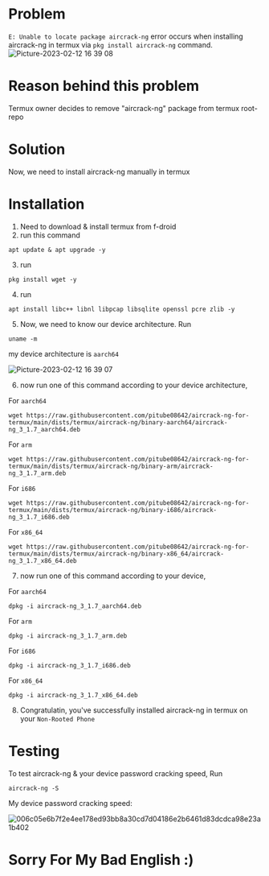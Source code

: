 # Problem
`E: Unable to locate package aircrack-ng` error occurs when installing aircrack-ng in termux via `pkg install aircrack-ng` command.
![Picture-2023-02-12 16 39 08](https://user-images.githubusercontent.com/95903270/218306989-1c45813f-6f59-44c7-843e-d95160018101.jpg)

# Reason behind this problem
Termux owner decides to remove "aircrack-ng" package from termux root-repo

# Solution
Now, we need to install aircrack-ng manually in termux

# Installation
1. Need to download & install termux from f-droid
2. run this command 
``` 
apt update & apt upgrade -y  
```
3. run 
```
pkg install wget -y
```
4. run 
```
apt install libc++ libnl libpcap libsqlite openssl pcre zlib -y
```
5. Now, we need to know our device architecture.
Run
```
uname -m
```
my device architecture is `aarch64`

![Picture-2023-02-12 16 39 07](https://user-images.githubusercontent.com/95903270/218307987-bf49478d-b54f-439e-b33a-04526119c5a4.jpg)

6. now run one of this command according to your device architecture,

For `aarch64` 
```
wget https://raw.githubusercontent.com/pitube08642/aircrack-ng-for-termux/main/dists/termux/aircrack-ng/binary-aarch64/aircrack-ng_3_1.7_aarch64.deb
```
For `arm`
```
wget https://raw.githubusercontent.com/pitube08642/aircrack-ng-for-termux/main/dists/termux/aircrack-ng/binary-arm/aircrack-ng_3_1.7_arm.deb
```
For `i686`
```
wget https://raw.githubusercontent.com/pitube08642/aircrack-ng-for-termux/main/dists/termux/aircrack-ng/binary-i686/aircrack-ng_3_1.7_i686.deb
```
For `x86_64`
```
wget https://raw.githubusercontent.com/pitube08642/aircrack-ng-for-termux/main/dists/termux/aircrack-ng/binary-x86_64/aircrack-ng_3_1.7_x86_64.deb
```

7. now run one of this command according to your device,

For `aarch64` 
```
dpkg -i aircrack-ng_3_1.7_aarch64.deb
```
For `arm`
```
dpkg -i aircrack-ng_3_1.7_arm.deb
```
For `i686`
```
dpkg -i aircrack-ng_3_1.7_i686.deb
```
For `x86_64`
```
dpkg -i aircrack-ng_3_1.7_x86_64.deb
```

8. Congratulatin, you've successfully installed aircrack-ng in termux on your `Non-Rooted Phone`

# Testing

To test aircrack-ng & your device password cracking speed, Run
```
aircrack-ng -S
```
My device password cracking speed:

![006c05e6b7f2e4ee178ed93bb8a30cd7d04186e2b6461d83dcdca98e23a1b402](https://user-images.githubusercontent.com/95903270/218308676-e11c4d7e-5a88-407c-a258-59264c109976.jpg)

# Sorry For My Bad English :)
